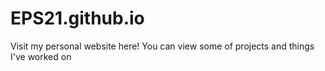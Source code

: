 # EPS21.github.io

Visit my personal website here!
You can view some of projects and things I've worked on
